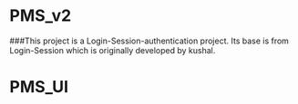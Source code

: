 # PMS_v2

###This project is a Login-Session-authentication project. Its base is from Login-Session which is originally developed by kushal.

# PMS_UI
